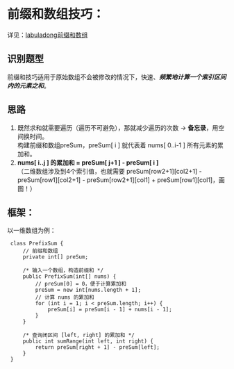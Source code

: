 # 前缀和数组技巧：

详见：[labuladong前缀和数组](https://labuladong.github.io/algo/di-yi-zhan-da78c/shou-ba-sh-48c1d/xiao-er-me-03265/)

## 识别题型
前缀和技巧适用于原始数组不会被修改的情况下，快速、***频繁地计算一个索引区间内的元素之和***。

## 思路
1. 既然求和就需要遍历（遍历不可避免），那就减少遍历的次数 -> **备忘录**，用空间换时间。  
   构建前缀和数组preSum，preSum[ i ] 就代表着 nums[ 0..i-1 ] 所有元素的累加和。  
2. **nums[ i..j ] 的累加和 = preSum[ j+1 ] - preSum[ i ]**  
   （二维数组涉及到4个索引值，也就需要 preSum[row2+1][col2+1] - preSum[row1][col2+1] - preSum[row2+1][col1] + preSum[row1][col1]，画图！）

## 框架：
   以一维数组为例：
   ```
    class PrefixSum {
        // 前缀和数组
        private int[] preSum;

        /* 输入一个数组，构造前缀和 */
        public PrefixSum(int[] nums) {
            // preSum[0] = 0，便于计算累加和
            preSum = new int[nums.length + 1];
            // 计算 nums 的累加和
            for (int i = 1; i < preSum.length; i++) {
                preSum[i] = preSum[i - 1] + nums[i - 1];
            }
        }

        /* 查询闭区间 [left, right] 的累加和 */
        public int sumRange(int left, int right) {
            return preSum[right + 1] - preSum[left];
        }
    }
   ```
